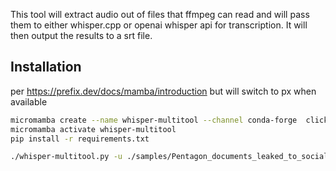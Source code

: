 This tool will extract audio out of files that ffmpeg can read and will pass them to either whisper.cpp or openai whisper api for transcription.  It will then output the results to a srt file. 

## Installation
per https://prefix.dev/docs/mamba/introduction but will switch to px when available
    
```bash
micromamba create --name whisper-multitool --channel conda-forge  click
micromamba activate whisper-multitool
pip install -r requirements.txt

./whisper-multitool.py -u ./samples/Pentagon_documents_leaked_to_social_media_investigation_underway.mp4 --use-openai-api -v
```
